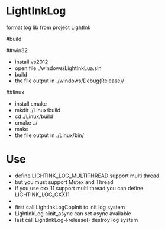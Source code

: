 # LightInkLog

format log lib from project LightInk

#build


##win32

* install vs2012
* open file ./windows/LightInkLua.sln
* build
* the file output in ./windows/Debug(Release)/

##linux

* install cmake
* mkdir ./Linux/build
* cd ./Linux/build
* cmake ../
* make
* the file output in ./Linux/bin/

# Use

* define LIGHTINK_LOG_MULTITHREAD support multi thread
* but you must support Mutex and Thread
* if you use cxx 11 support multi thread you can define LIGHTINK_LOG_CXX11
* 
* first call LightInkLogCppInit to init log system
* LightInkLog->init_async can set async available
* last call LightInkLog->release() destroy log system